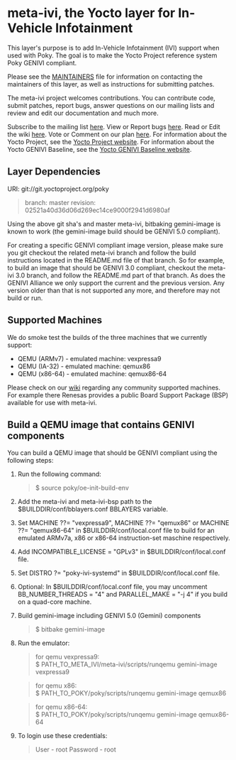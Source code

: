 meta-ivi, the Yocto layer for In-Vehicle Infotainment
=====================================================

This layer's purpose is to add In-Vehicle Infotainment (IVI) support when
used with Poky.  The goal is to make the Yocto Project reference system
Poky GENIVI compliant.

Please see the
[MAINTAINERS](http://git.yoctoproject.org/cgit/cgit.cgi/meta-ivi/tree/MAINTAINERS)
file for information on contacting the maintainers
of this layer, as well as instructions for submitting patches.

The meta-ivi project welcomes contributions. You can contribute code,
submit patches, report bugs, answer questions on our mailing lists and
review and edit our documentation and much more.

Subscribe to the mailing list
    [here](https://lists.genivi.org/mailman/listinfo/genivi-meta-ivi).
View or Report bugs
    [here](https://bugs.genivi.org/buglist.cgi?product=meta-ivi).
Read or Edit the wiki
    [here](http://wiki.projects.genivi.org/index.php/meta-ivi).
Vote or Comment on our plan
    [here](https://trello.com/b/HplBZa2l/meta-ivi-development).
For information about the Yocto Project, see the
    [Yocto Project website](https://www.yoctoproject.org).
For information about the Yocto GENIVI Baseline, see the
    [Yocto GENIVI Baseline website](http://projects.genivi.org/GENIVI_Baselines/meta-ivi).

Layer Dependencies
------------------

URI: git://git.yoctoproject.org/poky
> branch:   master
> revision: 02521a40d36d06d269ec14ce9000f2941d6980af

Using the above git sha's and master meta-ivi, bitbaking gemini-image is
known to work (the gemini-image build should be GENIVI 5.0 compliant).

For creating a specific GENIVI compliant image version, please make sure you
git checkout the related meta-ivi branch and follow the build instructions
located in the README.md file of that branch.  So for example, to build
an image that should be GENIVI 3.0 compliant, checkout the meta-ivi 3.0 branch,
and follow the README.md part of that branch.  As does the GENIVI Alliance
we only support the current and the previous version.  Any version older
than that is not supported any more, and therefore may not build or run.

Supported Machines
------------------

We do smoke test the builds of the three machines that we currently support:

* QEMU (ARMv7) - emulated machine: vexpressa9
* QEMU (IA-32) - emulated machine: qemux86
* QEMU (x86-64) - emulated machine: qemux86-64

Please check on our [wiki](http://wiki.projects.genivi.org/index.php/meta-ivi)
regarding any community supported machines.
For example there Renesas provides a public Board Support Package (BSP)
available for use with meta-ivi.

Build a QEMU image that contains GENIVI components
--------------------------------------------------

You can build a QEMU image that should be GENIVI compliant using the
following steps:

1. Run the following command:
   > $ source poky/oe-init-build-env

2. Add the meta-ivi and meta-ivi-bsp path to the $BUILDDIR/conf/bblayers.conf
BBLAYERS variable.

3. Set MACHINE ??= "vexpressa9", MACHINE ??= "qemux86" or MACHINE ??= "qemux86-64"
in $BUILDDIR/conf/local.conf file to build for an emulated ARMv7a, x86 or x86-64
instruction-set maschine respectively.

4. Add INCOMPATIBLE_LICENSE = "GPLv3" in $BUILDDIR/conf/local.conf file.

5. Set DISTRO ?= "poky-ivi-systemd" in $BUILDDIR/conf/local.conf file.

6. Optional: In $BUILDDIR/conf/local.conf file, you may uncomment
BB_NUMBER_THREADS = "4" and PARALLEL_MAKE = "-j 4" if you build on a
quad-core machine.

7. Build gemini-image including GENIVI 5.0 (Gemini) components
   > $ bitbake gemini-image

8. Run the emulator:
   > for qemu vexpressa9:  
   > $ PATH_TO_META_IVI/meta-ivi/scripts/runqemu gemini-image vexpressa9

   > for qemu x86:  
   > $ PATH_TO_POKY/poky/scripts/runqemu gemini-image qemux86

   > for qemu x86-64:  
   > $ PATH_TO_POKY/poky/scripts/runqemu gemini-image qemux86-64

9. To login use these credentials:
   > User - root
   > Password - root

